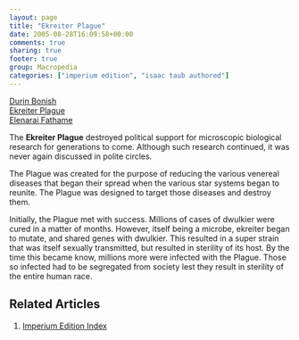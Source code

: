 ```yaml
---
layout: page
title: "Ekreiter Plague"
date: 2005-08-28T16:09:58+00:00
comments: true
sharing: true
footer: true
group: Macropedia
categories: ["imperium edition", "isaac taub authored"]
---
```


<div class='row'>
	<div class='col-md-4'><a href='/macropedia/durin-bonish'>Durin Bonish</a></div>
	<div class='col-md-4'><a href='/macropedia/ekreiter-plague'>Ekreiter Plague</a></div>
	<div class='col-md-4'><a href='/macropedia/elenarai-fathame'>Elenarai Fathame</a></div>
</div>


The **Ekreiter Plague** destroyed political support for microscopic biological research for generations to come. Although such research continued, it was never again discussed in polite circles.

The Plague was created for the purpose of reducing the various venereal diseases that began their spread when the various star systems began to reunite. The Plague was designed to target those diseases and destroy them.

Initially, the Plague met with success. Millions of cases of dwulkier were cured in a matter of months. However, itself being a microbe, ekreiter began to mutate, and shared genes with dwulkier. This resulted in a super strain that was itself sexually transmitted, but resulted in sterility of its host. By the time this became know, millions more were infected with the Plague. Those so infected had to be segregated from society lest they result in sterility of the entire human race.

## Related Articles

1. [Imperium Edition Index](/macropedia/imperium-edition-index)


 
